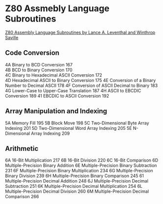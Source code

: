 # Z80 Assmebly Language Subroutines

[Z80 Assembly Language Subroutines by Lance A. Leventhal and Winthrop Saville][booklink]

[booklink]: https://archive.org/details/z80-assembly-language-subroutines

## Code Conversion
4A Binary to BCD Conversion 167\
4B BCD to Binary Conversion 170\
4C Binary to Hexadecimal ASCII Conversion 172\
4D Hexadecimal ASCII to Binary Conversion 175
4E Conversion of a Binary Number to Decimal ASCII 178
4F Conversion of ASCII Decimal to Binary 183
4G Lower-Case to Upper-Case Translation 187
4H ASCII to EBCDIC Conversion 189
41 EBCDIC to ASCII Conversion 192

## Array Manipulation and Indexing
5A Memory Fill 195
5B Block Move 198
5C Two-Dimensional Byte Array Indexing 201
5D Two-Dimensional Word Array Indexing 205
5E N-Dimensional Array Indexing 209

## Arithmetic
6A 16-Bit Multiplication 217
6B 16-Bit Division 220
6C 16-Bit Comparison
6D Multiple-Precision Binary Addition
6E Multiple-Precision Binary Subtraction 231
6F Multiple-Precision Binary Multiplication 234
6G Multiple-Precision Binary Division 239
6H Multiple-Precision Binary Comparison 245
61 Multiple-Precision Decimal Addition 248
6J Multiple-Precision Decimal Subtraction 251
6K Multiple-Precision Decimal Multiplication 254
6L Multiple-Precision Decimal Division 260
6M Multiple-Precision Decimal Comparison 266